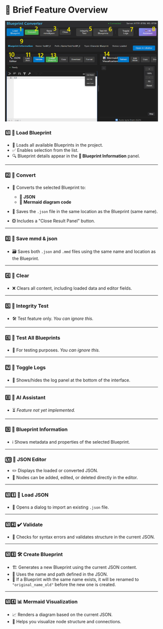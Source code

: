 
# 📘 Brief Feature Overview

![](images/web_main.jpg)

### 1️⃣ **🔄 Load Blueprint**

* 📂 Loads all available Blueprints in the project.
* ✅ Enables selection from the list.
* 🔍 Blueprint details appear in the **🧾 Blueprint Information** panel.

---

### 2️⃣ **🧬 Convert**

* 🔁 Converts the selected Blueprint to:

  * 📄 **JSON**
  * 🧠 **Mermaid diagram code**
* 💾 Saves the `.json` file in the same location as the Blueprint (same name).
* ❎ Includes a "Close Result Panel" button.

---

### 3️⃣ **💾 Save mmd & json**

* 🗃️ Saves both `.json` and `.mmd` files using the same name and location as the Blueprint.

---

### 4️⃣ **🧹 Clear**

* ❌ Clears all content, including loaded data and editor fields.

---

### 5️⃣ **🧪 Integrity Test**

* 🛠️ Test feature only.
  *You can ignore this.*

---

### 6️⃣ **🧪 Test All Blueprints**

* 🧷 For testing purposes.
  *You can ignore this.*

---

### 7️⃣ **📜 Toggle Logs**

* 🔽 Shows/hides the log panel at the bottom of the interface.

---

### 8️⃣ **🤖 AI Assistant**

* ⏳ *Feature not yet implemented.*

---

### 9️⃣ **🧾 Blueprint Information**

* ℹ️ Shows metadata and properties of the selected Blueprint.

---

### 🔟 **📝 JSON Editor**

* ✏️ Displays the loaded or converted JSON.
* 🧱 Nodes can be added, edited, or deleted directly in the editor.

---

### 1️⃣1️⃣ **📂 Load JSON**

* 📑 Opens a dialog to import an existing `.json` file.

---

### 1️⃣2️⃣ **✔️ Validate**

* 🧹 Checks for syntax errors and validates structure in the current JSON.

---

### 1️⃣3️⃣ **🛠️ Create Blueprint**

* 🏗️ Generates a new Blueprint using the current JSON content.
* 📌 Uses the name and path defined in the JSON.
* 🔄 If a Blueprint with the same name exists, it will be renamed to `"original_name_old"` before the new one is created.

---

### 1️⃣4️⃣ **📊 Mermaid Visualization**

* 📈 Renders a diagram based on the current JSON.
* 🧩 Helps you visualize node structure and connections.

